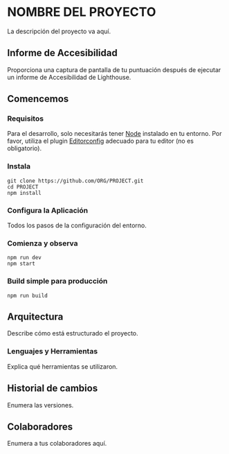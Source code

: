 # NOMBRE DEL PROYECTO

La descripción del proyecto va aquí.

## Informe de Accesibilidad

Proporciona una captura de pantalla de tu puntuación después de ejecutar un informe de Accesibilidad de Lighthouse.

## Comencemos

### Requisitos

Para el desarrollo, solo necesitarás tener [Node](http://nodejs.org/) instalado en tu entorno.
Por favor, utiliza el plugin [Editorconfig](http://editorconfig.org/) adecuado para tu editor (no es obligatorio).

### Instala

    git clone https://github.com/ORG/PROJECT.git
    cd PROJECT
    npm install

### Configura la Aplicación

Todos los pasos de la configuración del entorno.

### Comienza y observa

    npm run dev
    npm start

### Build simple para producción

    npm run build

## Arquitectura

Describe cómo está estructurado el proyecto.

### Lenguajes y Herramientas

Explica qué herramientas se utilizaron.

## Historial de cambios

Enumera las versiones.

## Colaboradores

Enumera a tus colaboradores aquí.